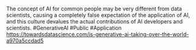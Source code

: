 The concept of AI for common people may be very different from data scientists, causing a completely false expectation of the application of AI, and this culture devalues the actual contributions of AI developers and scientists.
#GenerativeAI #Public #Application 
https://towardsdatascience.com/is-generative-ai-taking-over-the-world-a970a5ccdad5